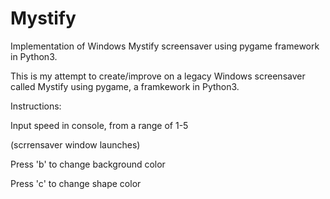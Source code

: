 # Mystify
Implementation of Windows Mystify screensaver using pygame framework in Python3.

This is my attempt to create/improve on a legacy Windows screensaver called Mystify using pygame, a framkework in Python3.

Instructions:

Input speed in console, from a range of 1-5

(scrrensaver window launches)

Press 'b' to change background color

Press 'c' to change shape color
